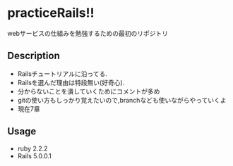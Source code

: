 # practiceRails!!

webサービスの仕組みを勉強するための最初のリポジトリ

## Description
- Railsチュートリアルに沿ってる.
- Railsを選んだ理由は特段無い(好奇心).
- 分からないことを潰していくためにコメントが多め
- gitの使い方もしっかり覚えたいので,branchなども使いながらやっていくよ
- 現在7章

## Usage
- ruby 2.2.2
- Rails 5.0.0.1
